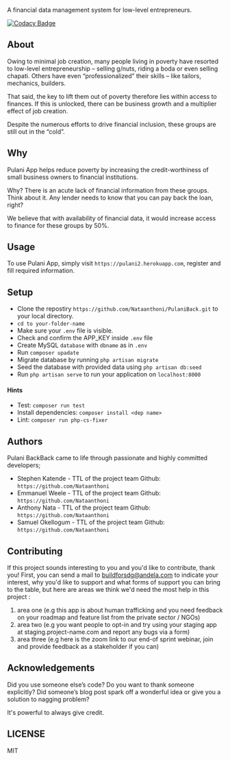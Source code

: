 A financial data management system for low-level entrepreneurs.

[![Codacy Badge](https://img.shields.io/badge/Code%20Quality-D-red)](https://img.shields.io/badge/Code%20Quality-D-red)

## About

Owing to minimal job creation, many people living in poverty have resorted to low-level entrepreneurship – selling g/nuts, riding a boda or even selling chapati.
Others have even “professionalized” their skills – like tailors, mechanics, builders.

That said, the key to lift them out of poverty therefore lies within access to finances. If this is unlocked, there can be business growth and a multiplier effect of job creation.

Despite the numerous efforts to drive financial inclusion, these groups are still out in the “cold”. 


## Why

Pulani App helps reduce poverty by increasing the credit-worthiness of small business owners to financial institutions.

Why? There is an acute lack of financial information from these groups. Think about it. Any lender needs to know that you can pay back the loan, right?

We believe that with availability of financial data, it would increase access to finance for these groups by 50%.

## Usage
To use Pulani App, simply visit `https://pulani2.herokuapp.com`, register and fill required information.


## Setup

- Clone the repostiry `https://github.com/Nataanthoni/PulaniBack.git` to your local directory.
 - `cd to your-folder-name`
 - Make sure your `.env` file is visible.
 - Check and confirm the APP_KEY inside `.env` file
 - Create MySQL `database` with `dbname` as in `.env` 
 - Run `composer upadate`
 - Migrate database by running `php artisan migrate`
 - Seed the database with provided data using `php artisan db:seed`
 - Run `php artisan serve` to run your application on `localhost:8000`

#### Hints

- Test: `composer run test`
- Install dependencies: `composer install <dep name>`
- Lint: `composer run php-cs-fixer`

## Authors

Pulani BackBack came to life through passionate and highly committed developers;
- Stephen Katende - TTL of the project team Github: `https://github.com/Nataanthoni`
- Emmanuel Weele - TTL of the project team Github: `https://github.com/Nataanthoni`
- Anthony Nata - TTL of the project team Github: `https://github.com/Nataanthoni`
- Samuel Okellogum - TTL of the project team Github: `https://github.com/Nataanthoni`

## Contributing
If this project sounds interesting to you and you'd like to contribute, thank you!
First, you can send a mail to buildforsdg@andela.com to indicate your interest, why you'd like to support and what forms of support you can bring to the table, but here are areas we think we'd need the most help in this project :
1.  area one (e.g this app is about human trafficking and you need feedback on your roadmap and feature list from the private sector / NGOs)
2.  area two (e.g you want people to opt-in and try using your staging app at staging.project-name.com and report any bugs via a form)
3.  area three (e.g here is the zoom link to our end-of sprint webinar, join and provide feedback as a stakeholder if you can)

## Acknowledgements

Did you use someone else’s code?
Do you want to thank someone explicitly?
Did someone’s blog post spark off a wonderful idea or give you a solution to nagging problem?

It's powerful to always give credit.

## LICENSE
MIT
